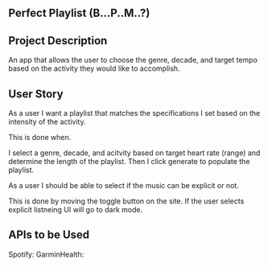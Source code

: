 ## Perfect Playlist (B...P..M..?)

## Project Description
An app that allows the user to choose the genre, decade, and target tempo based on the activity they would like to accomplish. 

## User Story

As a user I want a playlist that matches the specifications I set based on the intensity of the activity.

This is done when. 

I select a genre, decade, and acitvity based on target heart rate (range) and determine the length of the playlist. Then I click generate to populate the playlist.

As a user I should be able to select if the music can be explicit or not.

This is done by moving the toggle button on the site. If the user selects explicit listneing UI will go to dark mode.


## APIs to be Used

Spotify:
GarminHealth:




